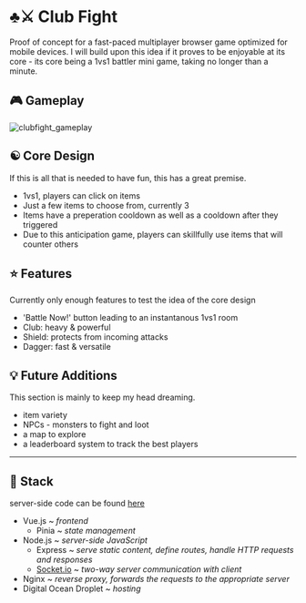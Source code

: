 # :clubs::crossed_swords: Club Fight

Proof of concept for a fast-paced multiplayer browser game optimized for mobile devices. I will build upon this idea if it proves to be enjoyable at its core - its core being a 1vs1 battler mini game, taking no longer than a minute.

## :video_game: Gameplay

![clubfight_gameplay](https://user-images.githubusercontent.com/44639352/218338984-3e0eafab-c96f-45c1-bdaf-f1018a6fc151.gif)

## :yin_yang: Core Design

If this is all that is needed to have fun, this has a great premise.

* 1vs1, players can click on items
* Just a few items to choose from, currently 3
* Items have a preperation cooldown as well as a cooldown after they triggered
* Due to this anticipation game, players can skillfully use items that will counter others

## :star: Features

Currently only enough features to test the idea of the core design

* 'Battle Now!' button leading to an instantanous 1vs1 room
* Club: heavy & powerful
* Shield: protects from incoming attacks
* Dagger: fast & versatile

## :bulb: Future Additions

This section is mainly to keep my head dreaming.

* item variety
* NPCs - monsters to fight and loot
* a map to explore
* a leaderboard system to track the best players

---

## :wrench: Stack

server-side code can be found [here](https://github.com/sebakocz/club-fight-server)

* Vue.js ~ *frontend*
    * Pinia ~ *state management*
* Node.js ~ *server-side JavaScript*
    * Express ~ *serve static content, define routes, handle HTTP requests and responses*
    * [Socket.io](http://Socket.io) ~ *two-way server communication with client*
* Nginx ~ *reverse proxy, forwards the requests to the appropriate server*
* Digital Ocean Droplet ~ *hosting*
